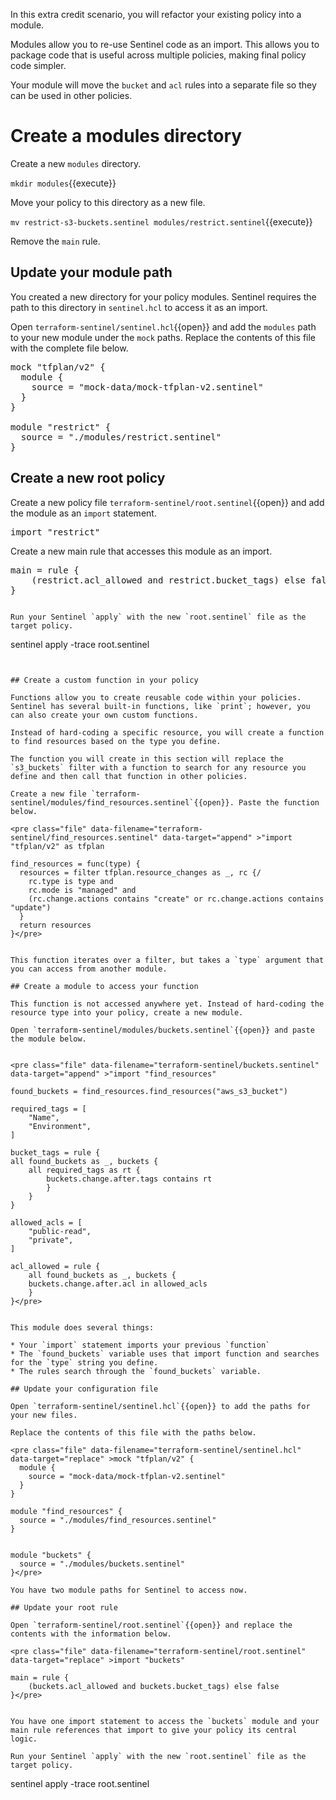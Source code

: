 In this extra credit scenario, you will refactor your existing policy into a module.

Modules allow you to re-use Sentinel code as an import. This allows you to package code that is useful across multiple policies, making final policy code simpler.

Your module will move the `bucket` and `acl` rules into a separate file so they can be used in other policies.

# Create a modules directory

Create a new `modules` directory.

`mkdir modules`{{execute}}

Move your policy to this directory as a new file.

`mv restrict-s3-buckets.sentinel modules/restrict.sentinel`{{execute}}

Remove the `main` rule.

## Update your module path

You created a new directory for your policy modules. Sentinel requires the path to this directory in `sentinel.hcl` to access it as an import.

Open `terraform-sentinel/sentinel.hcl`{{open}} and add the `modules` path to your new module under the `mock` paths. Replace the contents of this file with the complete file below.

<pre class="file" data-filename="terraform-sentinel/sentinel.hcl" data-target="replace" >mock "tfplan/v2" {
  module {
    source = "mock-data/mock-tfplan-v2.sentinel"
  }
}

module "restrict" {
  source = "./modules/restrict.sentinel"
}</pre>


## Create a new root policy

Create a new policy file `terraform-sentinel/root.sentinel`{{open}} and add the module as an `import` statement.

<pre class="file" data-filename="terraform-sentinel/root.sentinel" data-target="append" >import "restrict"</pre>


Create a new main rule that accesses this module as an import.

<pre class="file" data-filename="terraform-sentinel/root.sentinel" data-target="append" >main = rule {
    (restrict.acl_allowed and restrict.bucket_tags) else false
}</pre>


```{{copy}}

Run your Sentinel `apply` with the new `root.sentinel` file as the target policy.

```
sentinel apply -trace root.sentinel
```{{execute}}


## Create a custom function in your policy

Functions allow you to create reusable code within your policies. Sentinel has several built-in functions, like `print`; however, you can also create your own custom functions.

Instead of hard-coding a specific resource, you will create a function to find resources based on the type you define.

The function you will create in this section will replace the `s3_buckets` filter with a function to search for any resource you define and then call that function in other policies.

Create a new file `terraform-sentinel/modules/find_resources.sentinel`{{open}}. Paste the function below.

<pre class="file" data-filename="terraform-sentinel/find_resources.sentinel" data-target="append" >"import "tfplan/v2" as tfplan

find_resources = func(type) {
  resources = filter tfplan.resource_changes as _, rc {/
    rc.type is type and
  	rc.mode is "managed" and
  	(rc.change.actions contains "create" or rc.change.actions contains "update")
  }
  return resources
}</pre>


This function iterates over a filter, but takes a `type` argument that you can access from another module.

## Create a module to access your function

This function is not accessed anywhere yet. Instead of hard-coding the resource type into your policy, create a new module.

Open `terraform-sentinel/modules/buckets.sentinel`{{open}} and paste the module below.


<pre class="file" data-filename="terraform-sentinel/buckets.sentinel" data-target="append" >"import "find_resources"

found_buckets = find_resources.find_resources("aws_s3_bucket")

required_tags = [
    "Name",
    "Environment",
]

bucket_tags = rule {
all found_buckets as _, buckets {
    all required_tags as rt {
        buckets.change.after.tags contains rt
        }
    }
}

allowed_acls = [
    "public-read",
    "private",
]

acl_allowed = rule {
    all found_buckets as _, buckets {
    buckets.change.after.acl in allowed_acls
    }
}</pre>


This module does several things:

* Your `import` statement imports your previous `function`
* The `found_buckets` variable uses that import function and searches for the `type` string you define.
* The rules search through the `found_buckets` variable.

## Update your configuration file

Open `terraform-sentinel/sentinel.hcl`{{open}} to add the paths for your new files.

Replace the contents of this file with the paths below.

<pre class="file" data-filename="terraform-sentinel/sentinel.hcl" data-target="replace" >mock "tfplan/v2" {
  module {
    source = "mock-data/mock-tfplan-v2.sentinel"
  }
}

module "find_resources" {
  source = "./modules/find_resources.sentinel"
}


module "buckets" {
  source = "./modules/buckets.sentinel"
}</pre>

You have two module paths for Sentinel to access now.

## Update your root rule

Open `terraform-sentinel/root.sentinel`{{open}} and replace the contents with the information below.

<pre class="file" data-filename="terraform-sentinel/root.sentinel" data-target="replace" >import "buckets"

main = rule {
    (buckets.acl_allowed and buckets.bucket_tags) else false
}</pre>


You have one import statement to access the `buckets` module and your main rule references that import to give your policy its central logic.

Run your Sentinel `apply` with the new `root.sentinel` file as the target policy.

```
sentinel apply -trace root.sentinel
```{{execute}}
